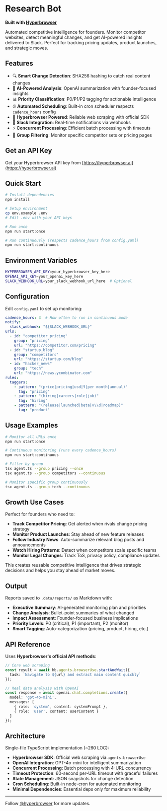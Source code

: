 # Research Bot

**Built with [Hyperbrowser](https://hyperbrowser.ai)**

Automated competitive intelligence for founders. Monitor competitor websites, detect meaningful changes, and get AI-powered insights delivered to Slack. Perfect for tracking pricing updates, product launches, and strategic moves.

## Features

- 🔍 **Smart Change Detection**: SHA256 hashing to catch real content changes
- 🤖 **AI-Powered Analysis**: OpenAI summarization with founder-focused insights
- 📊 **Priority Classification**: P0/P1/P2 tagging for actionable intelligence
- ⏰ **Automated Scheduling**: Built-in cron scheduler respects `cadence_hours` config
- 🚀 **Hyperbrowser Powered**: Reliable web scraping with official SDK
- 📱 **Slack Integration**: Real-time notifications via webhooks
- ⚡ **Concurrent Processing**: Efficient batch processing with timeouts
- 🎯 **Group Filtering**: Monitor specific competitor sets or pricing pages

## Get an API Key

Get your Hyperbrowser API key from [https://hyperbrowser.ai](https://hyperbrowser.ai)

## Quick Start

```bash
# Install dependencies
npm install

# Setup environment
cp env.example .env
# Edit .env with your API keys

# Run once
npm run start:once

# Run continuously (respects cadence_hours from config.yaml)
npm run start:continuous
```

## Environment Variables

```bash
HYPERBROWSER_API_KEY=your_hyperbrowser_key_here
OPENAI_API_KEY=your_openai_key_here
SLACK_WEBHOOK_URL=your_slack_webhook_url_here  # Optional
```

## Configuration

Edit `config.yaml` to set up monitoring:

```yaml
cadence_hours: 3  # How often to run in continuous mode
notify:
  slack_webhook: "${SLACK_WEBHOOK_URL}"
urls:
  - id: "competitor_pricing"
    group: "pricing"
    url: "https://competitor.com/pricing"
  - id: "startup_blog" 
    group: "competitors"
    url: "https://startup.com/blog"
  - id: "hacker_news"
    group: "tech"
    url: "https://news.ycombinator.com"
rules:
  taggers:
    - pattern: "(price|pricing|usd|₹|per month|annual)"
      tag: "pricing"
    - pattern: "(hiring|careers|role|job)"
      tag: "hiring"
    - pattern: "(release|launched|beta|v\\d|roadmap)"
      tag: "product"
```

## Usage Examples

```bash
# Monitor all URLs once
npm run start:once

# Continuous monitoring (runs every cadence_hours)
npm run start:continuous

# Filter by group
tsx agent.ts --group pricing --once
tsx agent.ts --group competitors --continuous

# Monitor specific group continuously
tsx agent.ts --group tech --continuous
```

## Growth Use Cases

Perfect for founders who need to:

- **Track Competitor Pricing**: Get alerted when rivals change pricing strategy
- **Monitor Product Launches**: Stay ahead of new feature releases  
- **Follow Industry News**: Auto-summarize relevant blog posts and announcements
- **Watch Hiring Patterns**: Detect when competitors scale specific teams
- **Monitor Legal Changes**: Track ToS, privacy policy, compliance updates

This creates reusable competitive intelligence that drives strategic decisions and helps you stay ahead of market moves.

## Output

Reports saved to `.data/reports/` as Markdown with:

- **Executive Summary**: AI-generated monitoring plan and priorities
- **Change Analysis**: Bullet-point summaries of what changed
- **Impact Assessment**: Founder-focused business implications  
- **Priority Levels**: P0 (critical), P1 (important), P2 (monitor)
- **Smart Tagging**: Auto-categorization (pricing, product, hiring, etc.)

## API Reference

Uses **Hyperbrowser's official API methods**:

```typescript
// Core web scraping
const result = await hb.agents.browserUse.startAndWait({
  task: `Navigate to ${url} and extract main content quickly`
});

// Real data analysis with OpenAI
const response = await openai.chat.completions.create({
  model: 'gpt-4o-mini',
  messages: [
    { role: 'system', content: systemPrompt },
    { role: 'user', content: userContent }
  ]
});
```

## Architecture

Single-file TypeScript implementation (~260 LOC):

- **Hyperbrowser SDK**: Official web scraping via `agents.browserUse`
- **OpenAI Integration**: GPT-4o-mini for intelligent summarization
- **Concurrent Processing**: Batch processing with 4-URL concurrency
- **Timeout Protection**: 60-second per-URL timeout with graceful failures
- **State Management**: JSON snapshots for change detection
- **Cron Scheduling**: Built-in node-cron for automated monitoring
- **Minimal Dependencies**: Essential deps only for maximum reliability

---

Follow [@hyperbrowser](https://twitter.com/hyperbrowser) for more updates.